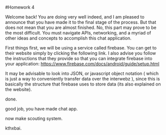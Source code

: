 #Homework 4

Welcome back! You are doing very well indeed, and I am pleased to announce that you have made it to the final stage of the process. But that does not mean that you are almost finished. No, this part may prove to be the most difficult. You must navigate APIs, networking, and a myriad of other ideas and concepts to accomplish this chat application. 

First things first, we will be using a service called firebase. You can get to their website simply by clicking the following link. I also advise you follow the instructions that they provide so that you can integrate firebase into your application:
https://www.firebase.com/docs/android/guide/setup.html

It may be advisable to look into JSON, or javascript object notation ( which is just a way to conveniently transfer data over the interwebz ), since this is basically the structure that firebase uses to store data (its also explained on the website). 



done.

good job, you have made chat app.

now make scouting system.

kthxbai.
